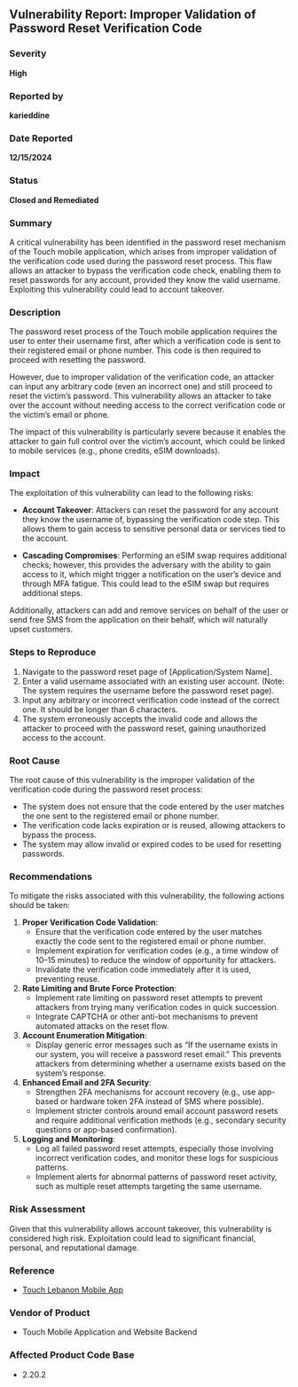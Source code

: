 ## Vulnerability Report: Improper Validation of Password Reset Verification Code

### Severity
**High**

### Reported by
**karieddine**

### Date Reported
**12/15/2024**

### Status
**Closed and Remediated**

### Summary
A critical vulnerability has been identified in the password reset mechanism of the Touch mobile application, which arises from improper validation of the verification code used during the password reset process. This flaw allows an attacker to bypass the verification code check, enabling them to reset passwords for any account, provided they know the valid username. Exploiting this vulnerability could lead to account takeover.

### Description
The password reset process of the Touch mobile application requires the user to enter their username first, after which a verification code is sent to their registered email or phone number. This code is then required to proceed with resetting the password.

However, due to improper validation of the verification code, an attacker can input any arbitrary code (even an incorrect one) and still proceed to reset the victim’s password. This vulnerability allows an attacker to take over the account without needing access to the correct verification code or the victim’s email or phone. 

The impact of this vulnerability is particularly severe because it enables the attacker to gain full control over the victim’s account, which could be linked to mobile services (e.g., phone credits, eSIM downloads).

### Impact
The exploitation of this vulnerability can lead to the following risks:
- **Account Takeover**: Attackers can reset the password for any account they know the username of, bypassing the verification code step. This allows them to gain access to sensitive personal data or services tied to the account.

- **Cascading Compromises**: Performing an eSIM swap requires additional checks; however, this provides the adversary with the ability to gain access to it, which might trigger a notification on the user’s device and through MFA fatigue. This could lead to the eSIM swap but requires additional steps.

Additionally, attackers can add and remove services on behalf of the user or send free SMS from the application on their behalf, which will naturally upset customers.

### Steps to Reproduce
1. Navigate to the password reset page of [Application/System Name].
2. Enter a valid username associated with an existing user account. (Note: The system requires the username before the password reset page).
3. Input any arbitrary or incorrect verification code instead of the correct one. It should be longer than 6 characters.
4. The system erroneously accepts the invalid code and allows the attacker to proceed with the password reset, gaining unauthorized access to the account.

### Root Cause
The root cause of this vulnerability is the improper validation of the verification code during the password reset process:
- The system does not ensure that the code entered by the user matches the one sent to the registered email or phone number.
- The verification code lacks expiration or is reused, allowing attackers to bypass the process.
- The system may allow invalid or expired codes to be used for resetting passwords.

### Recommendations
To mitigate the risks associated with this vulnerability, the following actions should be taken:
1. **Proper Verification Code Validation**:
   - Ensure that the verification code entered by the user matches exactly the code sent to the registered email or phone number.
   - Implement expiration for verification codes (e.g., a time window of 10–15 minutes) to reduce the window of opportunity for attackers.
   - Invalidate the verification code immediately after it is used, preventing reuse.
2. **Rate Limiting and Brute Force Protection**:
   - Implement rate limiting on password reset attempts to prevent attackers from trying many verification codes in quick succession.
   - Integrate CAPTCHA or other anti-bot mechanisms to prevent automated attacks on the reset flow.
3. **Account Enumeration Mitigation**:
   - Display generic error messages such as “If the username exists in our system, you will receive a password reset email.” This prevents attackers from determining whether a username exists based on the system’s response.
4. **Enhanced Email and 2FA Security**:
   - Strengthen 2FA mechanisms for account recovery (e.g., use app-based or hardware token 2FA instead of SMS where possible).
   - Implement stricter controls around email account password resets and require additional verification methods (e.g., secondary security questions or app-based confirmation).
5. **Logging and Monitoring**:
   - Log all failed password reset attempts, especially those involving incorrect verification codes, and monitor these logs for suspicious patterns.
   - Implement alerts for abnormal patterns of password reset activity, such as multiple reset attempts targeting the same username.

### Risk Assessment
Given that this vulnerability allows account takeover, this vulnerability is considered high risk. Exploitation could lead to significant financial, personal, and reputational damage.

### Reference
- [Touch Lebanon Mobile App](https://www.touch.com.lb/autoforms/portal/touch/personal/contentandapps/mobileapp)

### Vendor of Product
- Touch Mobile Application and Website Backend

### Affected Product Code Base
- 2.20.2

